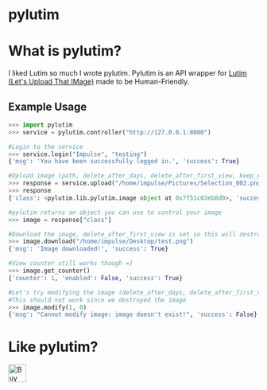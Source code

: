 # pylutim

<b>What is pylutim?</b>
===================
I liked Lutim so much I wrote pylutim. Pylutim is an API wrapper for
[Lutim (Let's Upload That IMage)](https://framagit.org/fiat-tux/hat-softwares/lutim) made to be Human-Friendly.

## Example Usage

```py
>>> import pylutim
>>> service = pylutim.controller("http://127.0.0.1:8080")

#Login to the service
>>> service.login("Impulse", "testing")
{'msg': 'You have been successfully logged in.', 'success': True}

#Upload image (path, delete_after_days, delete_after_first_view, keep_exif_tags, encrypt_image)
>>> response = service.upload("/home/impulse/Pictures/Selection_002.png", 1, 1, 0, 1)
>>> response
{'class': <pylutim.lib.pylutim.image object at 0x7f51c03eb8d0>, 'success': True}

#pylutim returns an object you can use to control your image
>>> image = response["class"]

#Download the image, delete_after_first_view is set so this will destroy the image
>>> image.download("/home/impulse/Desktop/test.png")
{'msg': 'Image downloaded!', 'success': True}

#View counter still works though =]
>>> image.get_counter()
{'counter': 1, 'enabled': False, 'success': True}

#Let's try modifying the image (delete_after_days, delete_after_first_view)
#This should not work since we destroyed the image
>>> image.modify(1, 0)
{'msg': "Cannot modify image: image doesn't exist!", 'success': False}
```

<b>Like pylutim?</b>
======================

<a href='https://ko-fi.com/M4M4LOV3' target='_blank'><img height='36' style='border:0px;height:36px;' src='https://az743702.vo.msecnd.net/cdn/kofi4.png?v=0' border='0' alt='Buy Me a Coffee at ko-fi.com' /></a>
